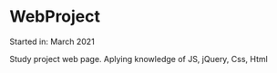 # WebProject

Started in: March 2021

Study project web page.
Aplying knowledge of JS, jQuery, Css, Html
